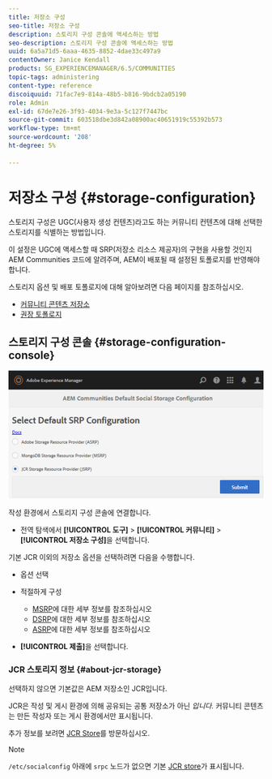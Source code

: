 ```yaml
---
title: 저장소 구성
seo-title: 저장소 구성
description: 스토리지 구성 콘솔에 액세스하는 방법
seo-description: 스토리지 구성 콘솔에 액세스하는 방법
uuid: 6a5a71d5-6aaa-4635-8852-4dae33c497a9
contentOwner: Janice Kendall
products: SG_EXPERIENCEMANAGER/6.5/COMMUNITIES
topic-tags: administering
content-type: reference
discoiquuid: 71fac7e9-814a-48b5-b816-9bdcb2a05190
role: Admin
exl-id: 67de7e26-3f93-4034-9e3a-5c127f7447bc
source-git-commit: 603518dbe3d842a08900ac40651919c55392b573
workflow-type: tm+mt
source-wordcount: '208'
ht-degree: 5%

---
```


# 저장소 구성 {#storage-configuration}

스토리지 구성은 UGC(사용자 생성 컨텐츠)라고도 하는 커뮤니티 컨텐츠에 대해 선택한 스토리지를 식별하는 방법입니다.

이 설정은 UGC에 액세스할 때 SRP(저장소 리소스 제공자)의 구현을 사용할 것인지 AEM Communities 코드에 알려주며, AEM이 배포될 때 설정된 토폴로지를 반영해야 합니다.

스토리지 옵션 및 배포 토폴로지에 대해 알아보려면 다음 페이지를 참조하십시오.

* [커뮤니티 콘텐츠 저장소](working-with-srp.md)
* [권장 토폴로지](topologies.md)

## 스토리지 구성 콘솔 {#storage-configuration-console}

![jsrp 구성](assets/jsrp-configuration.png)

작성 환경에서 스토리지 구성 콘솔에 연결합니다.

* 전역 탐색에서 **[!UICONTROL 도구]** > **[!UICONTROL 커뮤니티]** > **[!UICONTROL 저장소 구성]**&#x200B;을 선택합니다.

기본 JCR 이외의 저장소 옵션을 선택하려면 다음을 수행합니다.

* 옵션 선택
* 적절하게 구성

   * [MSRP](msrp.md#select-msrp)에 대한 세부 정보를 참조하십시오
   * [DSRP](dsrp.md#select-dsrp)에 대한 세부 정보를 참조하십시오
   * [ASRP](asrp.md#select-asrp)에 대한 세부 정보를 참조하십시오

* **[!UICONTROL 제출]**&#x200B;을 선택합니다.

### JCR 스토리지 정보 {#about-jcr-storage}

선택하지 않으면 기본값은 AEM 저장소인 JCR입니다.

JCR은 작성 및 게시 환경에 의해 공유되는 공통 저장소가 아닌 *입니다.* 커뮤니티 콘텐츠는 만든 작성자 또는 게시 환경에서만 표시됩니다.

추가 정보를 보려면 [JCR Store](jsrp.md)를 방문하십시오.

>[!NOTE]
>
>`/etc/socialconfig` 아래에 `srpc` 노드가 없으면 기본 [JCR store](jsrp.md)가 표시됩니다.
